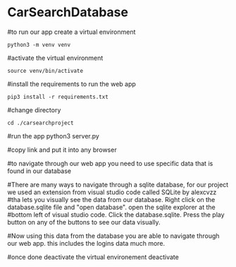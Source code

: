 # CarSearchDatabase

#to run our app create a virtual environment

    python3 -m venv venv

#activate the virtual environment

    source venv/bin/activate

#install the requirements to run the web app

    pip3 install -r requirements.txt

#change directory

    cd ./carsearchproject

#run the app
    python3 server.py

#copy link and put it into any browser

#to navigate through our web app you need to use specific data that is found in our database

#There are many ways to navigate through a sqlite database, for our project we used an extension from visual studio code called SQLite by alexcvzz
#tha lets you visually see the data from our database. Right click on the database.sqlite file and "open database". open the sqlite explorer at the #bottom left of visual studio code. Click the database.sqlite. Press the play button on any of the buttons to see our data visually.

#Now using this data from the database you are able to navigate through our web app. this includes the logins data much more.

#once done deactivate the virtual environement
    deactivate
